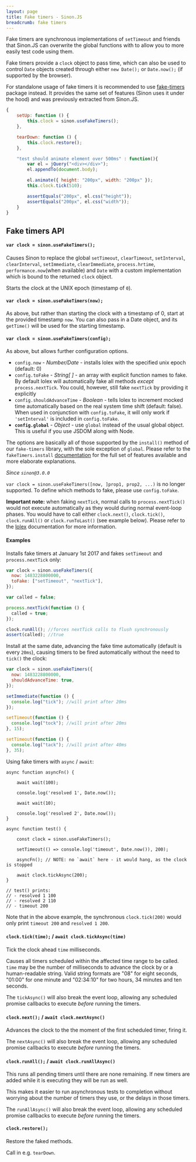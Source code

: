 ```yaml
---
layout: page
title: Fake timers - Sinon.JS
breadcrumb: fake timers
---
```


Fake timers are synchronous implementations of `setTimeout` and friends that
Sinon.JS can overwrite the global functions with to allow you to more easily
test code using them.

Fake timers provide a `clock` object to pass time, which can also be used to control `Date` objects created through either `new Date();`
or `Date.now();` (if supported by the browser).

For standalone usage of fake timers it is recommended to use [fake-timers](https://github.com/sinonjs/fake-timers) package instead. It provides the same
set of features (Sinon uses it under the hood) and was previously extracted from Sinon.JS.

```javascript
{
    setUp: function () {
        this.clock = sinon.useFakeTimers();
    },

    tearDown: function () {
        this.clock.restore();
    },

    "test should animate element over 500ms" : function(){
        var el = jQuery("<div></div>");
        el.appendTo(document.body);

        el.animate({ height: "200px", width: "200px" });
        this.clock.tick(510);

        assertEquals("200px", el.css("height"));
        assertEquals("200px", el.css("width"));
    }
}
```

## Fake timers API

#### `var clock = sinon.useFakeTimers();`

Causes Sinon to replace the global `setTimeout`, `clearTimeout`, `setInterval`, `clearInterval`, `setImmediate`, `clearImmediate`, `process.hrtime`, `performance.now`(when available) and `Date` with a custom implementation which is bound to the returned `clock` object.

Starts the clock at the UNIX epoch (timestamp of `0`).

#### `var clock = sinon.useFakeTimers(now);`

As above, but rather than starting the clock with a timestamp of 0, start at the provided timestamp `now`.
You can also pass in a Date object, and its `getTime()` will be used for the starting timestamp.

#### `var clock = sinon.useFakeTimers(config);`

As above, but allows further configuration options.

- `config.now` - _Number/Date_ - installs lolex with the specified unix epoch (default: 0)
- `config.toFake` - _String[ ]_ - an array with explicit function names to fake. By default lolex will automatically fake all methods _except_ `process.nextTick`. You could, however, still fake `nextTick` by providing it explicitly
- `config.shouldAdvanceTime` - _Boolean_ - tells lolex to increment mocked time automatically based on the real system time shift (default: false). When used in conjunction with `config.toFake`, it will only work if `'setInterval'` is included in `config.toFake`.
- **`config.global`** - _Object_ - use `global` instead of the usual global object. This is useful if you use JSDOM along with Node.

The options are basically all of those supported by the `install()` method of our `fake-timers` library, with the sole exception of `global`.
Please refer to the `fakeTimers.install` [documentation](https://github.com/sinonjs/fake-timers/#var-clock--faketimersinstallconfig) for the full set of features available and more elaborate explanations.

_Since `sinon@3.0.0`_

`var clock = sinon.useFakeTimers([now, ]prop1, prop2, ...)` is no longer supported. To define which methods to fake, please use `config.toFake`.

**Important note:** when faking `nextTick`, normal calls to `process.nextTick()` would not execute automatically as they would during normal event-loop phases. You would have to call either `clock.next()`, `clock.tick()`, `clock.runAll()` or `clock.runToLast()` (see example below). Please refer to the [lolex](https://github.com/sinonjs/lolex) documentation for more information.

#### Examples

Installs fake timers at January 1st 2017 and fakes `setTimeout` and `process.nextTick` only:

```javascript
var clock = sinon.useFakeTimers({
  now: 1483228800000,
  toFake: ["setTimeout", "nextTick"],
});

var called = false;

process.nextTick(function () {
  called = true;
});

clock.runAll(); //forces nextTick calls to flush synchronously
assert(called); //true
```

Install at the same date, advancing the fake time automatically (default is every `20ms`), causing timers to be fired automatically without the need to `tick()` the clock:

```js
var clock = sinon.useFakeTimers({
  now: 1483228800000,
  shouldAdvanceTime: true,
});

setImmediate(function () {
  console.log("tick"); //will print after 20ms
});

setTimeout(function () {
  console.log("tock"); //will print after 20ms
}, 15);

setTimeout(function () {
  console.log("tack"); //will print after 40ms
}, 35);
```

Using fake timers with `async` / `await`:

```
async function asyncFn() {

    await wait(100);

    console.log('resolved 1', Date.now());

    await wait(10);

    console.log('resolved 2', Date.now());
}

async function test() {

    const clock = sinon.useFakeTimers();

    setTimeout(() => console.log('timeout', Date.now()), 200);

    asyncFn(); // NOTE: no `await` here - it would hang, as the clock is stopped

    await clock.tickAsync(200);
}

// test() prints:
// - resolved 1 100
// - resolved 2 110
// - timeout 200
```

Note that in the above example, the synchronous `clock.tick(200)` would only print `timeout 200` and `resolved 1 200`.

#### `clock.tick(time);` / `await clock.tickAsync(time)`

Tick the clock ahead `time` milliseconds.

Causes all timers scheduled within the affected time range to be called. `time` may be the number of milliseconds to advance the clock by or a human-readable string. Valid string formats are "08" for eight seconds, "01:00" for one minute and "02:34:10" for two hours, 34 minutes and ten seconds.

The `tickAsync()` will also break the event loop, allowing any scheduled promise callbacks to execute _before_ running the timers.

#### `clock.next();` / `await clock.nextAsync()`

Advances the clock to the the moment of the first scheduled timer, firing it.

The `nextAsync()` will also break the event loop, allowing any scheduled promise callbacks to execute _before_ running the timers.

#### `clock.runAll();` / `await clock.runAllAsync()`

This runs all pending timers until there are none remaining. If new timers are added while it is executing they will be run as well.

This makes it easier to run asynchronous tests to completion without worrying about the number of timers they use, or the delays in those timers.

The `runAllAsync()` will also break the event loop, allowing any scheduled promise callbacks to execute _before_ running the timers.

#### `clock.restore();`

Restore the faked methods.

Call in e.g. `tearDown`.
